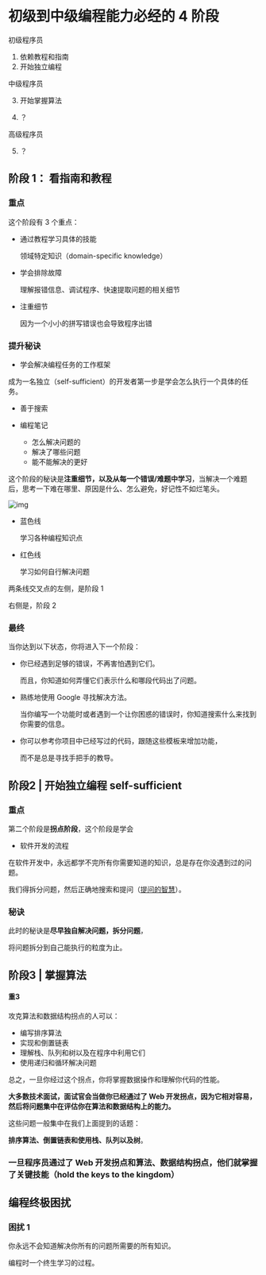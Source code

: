 # 初级到中级编程能力必经的 4 阶段



初级程序员

1. 依赖教程和指南
2. 开始独立编程

中级程序员

3. 开始掌握算法

4. ？

高级程序员

5. ？



## 阶段 1： 看指南和教程



### 重点

这个阶段有 3 个重点：

- 通过教程学习具体的技能

  领域特定知识（domain-specific knowledge）

- 学会排除故障

  理解报错信息、调试程序、快速提取问题的相关细节
  
- 注重细节

  因为一个小小的拼写错误也会导致程序出错



### 提升秘诀

- 学会解决编程任务的工作框架

成为一名独立（self-sufficient）的开发者第一步是学会怎么执行一个具体的任务。

- 善于搜索

- 编程笔记
  - 怎么解决问题的
  - 解决了哪些问题
  - 能不能解决的更好

这个阶段的秘诀是**注重细节，以及从每一个错误/难题中学习**，当解决一个难题后，思考一下难在哪里、原因是什么、怎么避免，好记性不如烂笔头。



![img](https://l.ruby-china.com/photo/2019/e060bcf2-0681-4de8-99b0-8785efd86c75.png!large)



- 蓝色线

  学习各种编程知识点

- 红色线

  学习如何自行解决问题



两条线交叉点的左侧，是阶段 1

右侧是，阶段 2





### 最终

当你达到以下状态，你将进入下一个阶段：

- 你已经遇到足够的错误，不再害怕遇到它们。

  而且，你知道如何弄懂它们表示什么和哪段代码出了问题。

- 熟练地使用 Google 寻找解决方法。

  当你编写一个功能时或者遇到一个让你困惑的错误时，你知道搜索什么来找到你需要的信息。

- 你可以参考你项目中已经写过的代码，跟随这些模板来增加功能，

  而不是总是寻找手把手的教导。





## 阶段2 | 开始独立编程 self-sufficient

### 重点

第二个阶段是**拐点阶段**，这个阶段是学会

- 软件开发的流程

  



在软件开发中，永远都学不完所有你需要知道的知识，总是存在你没遇到过的问题。

我们得拆分问题，然后正确地搜索和提问（[提问的智慧](https://ruby-china.org/topics/24325)）。



### 秘诀

此时的秘诀是**尽早独自解决问题，拆分问题**，

将问题拆分到自己能执行的粒度为止。





## 阶段3 | 掌握算法

#### 重3

攻克算法和数据结构拐点的人可以：

- 编写排序算法
- 实现和倒置链表
- 理解栈、队列和树以及在程序中利用它们
- 使用递归和循环解决问题

总之，一旦你经过这个拐点，你将掌握数据操作和理解你代码的性能。





**大多数技术面试，面试官会当做你已经通过了 Web 开发拐点，因为它相对容易，然后将问题集中在评估你在算法和数据结构上的能力。**

这些问题一般集中在我们上面提到的话题：

**排序算法、倒置链表和使用栈、队列以及树**。



### 一旦程序员通过了 Web 开发拐点和算法、数据结构拐点，他们就掌握了关键技能（hold the keys to the kingdom）





## 编程终极困扰



### 困扰 1

你永远不会知道解决你所有的问题所需要的所有知识。

编程时一个终生学习的过程。